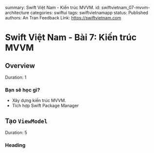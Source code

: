 summary: Swift Việt Nam - Kiến trúc MVVM.
id: swiftvietnam_07-mvvm-architecture
categories: swiftui
tags: swiftvietnamapp
status: Published
authors: An Tran
Feedback Link: https://swiftvietnam.com

# Swift Việt Nam - Bài 7: Kiến trúc MVVM
<!-- ------------------------ -->
## Overview
Duration: 1

### Bạn sẽ học gì?
- Xây dựng kiến trúc MVVM.
- Tích hợp Swift Package Manager

<!-- ------------------------ -->
## Tạo `ViewModel`
Duration: 5

### Heading 